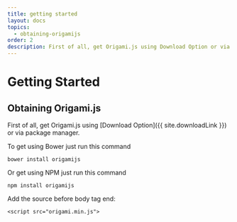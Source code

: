 ```yaml
---
title: getting started
layout: docs
topics:
  - obtaining-origamijs
order: 2
description: First of all, get Origami.js using Download Option or via package manager. Origamijs is a powerful and Lightweight Library to create using HTML5 Canvas.
---
```


# Getting Started

## Obtaining Origami.js

First of all, get Origami.js using [Download Option]({{ site.downloadLink }}) or via package manager.

To get using Bower just run this command

<pre class="language-javascript"><code class="language-javascript">bower install origamijs</code></pre>

Or get using NPM just run this command

<pre class="language-javascript"><code class="language-javascript">npm install origamijs</code></pre>

Add the source before body tag end:

<pre><code class="language-markup">&#60;script src="origami.min.js"></script&#62;
&#60;/body&#62;</code></pre>
